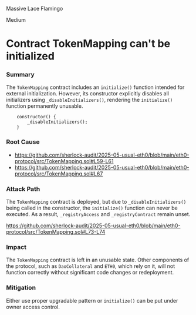Massive Lace Flamingo

Medium

# Contract TokenMapping can't be initialized

### Summary

The `TokenMapping` contract includes an `initialize()` function intended for external initialization. However, its constructor explicitly disables all initializers using `_disableInitializers()`, rendering the `initialize()` function permanently unusable.

```solidity
    constructor() {
        _disableInitializers();
    }
```

### Root Cause

- https://github.com/sherlock-audit/2025-05-usual-eth0/blob/main/eth0-protocol/src/TokenMapping.sol#L59-L61
- https://github.com/sherlock-audit/2025-05-usual-eth0/blob/main/eth0-protocol/src/TokenMapping.sol#L67

### Attack Path

The `TokenMapping` contract is deployed, but due to `_disableInitializers()` being called in the constructor, the `initialize()` function can never be executed. As a result, `_registryAccess` and `_registryContract` remain unset.

https://github.com/sherlock-audit/2025-05-usual-eth0/blob/main/eth0-protocol/src/TokenMapping.sol#L73-L74

### Impact

The `TokenMapping` contract is left in an unusable state. Other components of the protocol, such as `DaoCollateral` and `ETH0`, which rely on it, will not function correctly without significant code changes or redeployment.

### Mitigation

Either use proper upgradable pattern or `initialize()` can be put under owner access control.